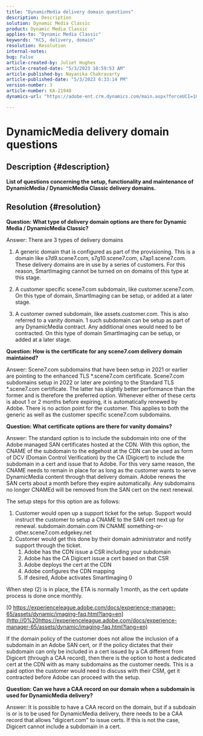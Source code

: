 ```yaml
---
title: "DynamicMedia delivery domain questions"
description: Description
solution: Dynamic Media Classic
product: Dynamic Media Classic
applies-to: "Dynamic Media Classic"
keywords: "KCS, delivery, domain"
resolution: Resolution
internal-notes: 
bug: False
article-created-by: Juliet Hughes
article-created-date: "5/3/2023 10:59:53 AM"
article-published-by: Nayanika Chakravarty
article-published-date: "5/3/2023 6:33:14 PM"
version-number: 3
article-number: KA-21940
dynamics-url: "https://adobe-ent.crm.dynamics.com/main.aspx?forceUCI=1&pagetype=entityrecord&etn=knowledgearticle&id=21e0929c-a1e9-ed11-a7c6-6045bd006079"

---
```

# DynamicMedia delivery domain questions

## Description {#description}


<b>List of questions concerning the setup, functionality and maintenance of DynamicMedia / DynamicMedia Classic delivery domains.</b>


## Resolution {#resolution}


<b>Question: What type of delivery domain options are there for Dynamic Media / DynamicMedia Classic?</b>

Answer: There are 3 types of delivery domains

1) A generic domain that is configured as part of the provisioning. This is a domain like s7d9.scene7.com, s7g10.scene7.com, s7ap1.scene7.com.
These delivery domains are in use by a series of customers. For this reason, SmartImaging cannot be turned on on domains of this type at this stage.

2) A customer specific scene7.com subdomain, like customer.scene7.com. On this type of domain, SmartImaging can be setup, or added at a later stage.

3) A customer owned subdomain, like assets.customer.com. This is also referred to a vanity domain. 1 such subdomain can be setup as part of any DynamicMedia contract. Any additional ones would need to be contracted. On this type of domain SmartImaging can be setup, or added at a later stage.

<b>Question: How is the certificate for any scene7.com delivery domain maintained?</b>

Answer: Scene7.com subdomains that have been setup in 2021 or earlier are pointing to the enhanced TLS \*.scene7.com certificate. Scene7.com subdomains setup in 2022 or later are pointing to the Standard TLS \*.scene7.com certificate. The latter has slightly better performance than the former and is therefore the preferred option. Whenever either of these certs is about 1 or 2 months before expiring, it is automatically renewed by Adobe. There is no action point for the customer. This applies to both the generic as well as the customer specific scene7.com subdomains.

<b>Question: What certificate options are there for vanity domains?</b>

Answer: The standard option is to include the subdomain into one of the Adobe managed SAN certificates hosted at the CDN. With this option, the CNAME of the subdomain to the edgehost at the CDN can be used as form of DCV (Domain Control Verification) by the CA (Digicert) to include the subdomain in a cert and issue that to Adobe. For this very same reason, the CNAME needs to remain in place for as long as the customer wants to serve DynamicMedia content through that delivery domain. Adobe renews the SAN certs about a month before they expire automatically. Any subdomains no longer CNAMEd will be removed from the SAN cert on the next renewal.

The setup steps for this option are as follows:

1. Customer would open up a support ticket for the setup.    Support would instruct the customer to setup a CNAME to the SAN cert next up for renewal.
    subdomain.domain.com IN CNAME something-or-other.scene7.com.edgekey.net
2. Customer would get this done by their domain administrator and notify support through the ticket.
    1. Adobe has the CDN issue a CSR including your subdomain
    2. Adobe has the CA Digicert issue a cert based on that CSR
    3. Adobe deploys the cert at the CDN
    4. Adobe configures the CDN mapping
    5. If desired, Adobe activates SmartImaging 0


When step (2) is in place, the ETA is normally   1 month, as the cert update process is done once monthly.

[0 https://experienceleague.adobe.com/docs/experience-manager-65/assets/dynamic/imaging-faq.html?lang=en](http://0%20https://experienceleague.adobe.com/docs/experience-manager-65/assets/dynamic/imaging-faq.html?lang=en)

If the domain policy of the customer does not allow the inclusion of a subdomain in an Adobe SAN cert, or if the policy dictates that their subdomain can only be included in a cert issued by a CA different from Digicert (through a CAA record), then there is the option to host a dedicated cert at the CDN with as many subdomains as the customer needs. This is a paid option the customer would need to discuss with their CSM, get it contracted before Adobe can proceed with the setup.

<b>Question: Can we have a CAA record on our domain when a subdomain is used for DynamicMedia delivery?</b>

Answer: It is possible to have a CAA record on the domain, but if a subdoain is or is to be used for DynamicMedia delivery, there needs to be a CAA record that allows "digicert.com" to issue certs. If this is not the case, Digicert cannot include a subdomain in a cert.
 